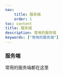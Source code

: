 ```yaml
---
nav: 
    title: 服务端
    order: 1
toc: content
title: 服务端
description: 常用的服务端
keywords: ["常用的服务端"]
---
```


### 服务端
常用的服务端都在这里